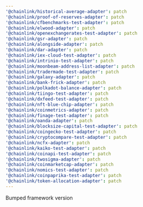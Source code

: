 ```yaml
---
'@chainlink/historical-average-adapter': patch
'@chainlink/proof-of-reserves-adapter': patch
'@chainlink/cfbenchmarks-test-adapter': patch
'@chainlink/elwood-adapter': patch
'@chainlink/openexchangerates-test-adapter': patch
'@chainlink/gsr-adapter': patch
'@chainlink/alongside-adapter': patch
'@chainlink/dar-adapter': patch
'@chainlink/iex-cloud-test-adapter': patch
'@chainlink/intrinio-test-adapter': patch
'@chainlink/moonbeam-address-list-adapter': patch
'@chainlink/tradermade-test-adapter': patch
'@chainlink/galaxy-adapter': patch
'@chainlink/bank-frick-adapter': patch
'@chainlink/polkadot-balance-adapter': patch
'@chainlink/tiingo-test-adapter': patch
'@chainlink/dxfeed-test-adapter': patch
'@chainlink/nft-blue-chip-adapter': patch
'@chainlink/coinmetrics-adapter': patch
'@chainlink/finage-test-adapter': patch
'@chainlink/oanda-adapter': patch
'@chainlink/blocksize-capital-test-adapter': patch
'@chainlink/coingecko-test-adapter': patch
'@chainlink/cryptocompare-test-adapter': patch
'@chainlink/ncfx-adapter': patch
'@chainlink/kaiko-test-adapter': patch
'@chainlink/coinapi-test-adapter': patch
'@chainlink/twosigma-adapter': patch
'@chainlink/coinmarketcap-adapter': patch
'@chainlink/nomics-test-adapter': patch
'@chainlink/coinpaprika-test-adapter': patch
'@chainlink/token-allocation-adapter': patch
---
```


Bumped framework version
